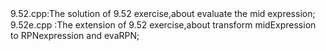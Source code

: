 9.52.cpp:The solution of 9.52 exercise,about evaluate the mid expression;　　
9.52e.cpp :The extension of 9.52 exercise,about transform midExpression to RPNexpression and evaRPN;
